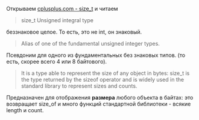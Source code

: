 Открываем [cplusplus.com - size_t](http://www.cplusplus.com/reference/cstddef/size_t/) и читаем

> size_t Unsigned integral type

беззнаковое целое. То есть, это не int, он знаковый.

> Alias of one of the fundamental unsigned integer types.

Псевдоним для одного из фундаментальных без знаковых типов. (то есть, скорее всего 4 или 8 байтового).

> It is a type able to represent the size of any object in bytes: size_t is the type returned by the sizeof operator and is widely used in the standard library to represent sizes and counts.

Предназначен для отображения **размера** любого объекта в байтах: это возвращает size_of и много функций стандартной библиотеки - всякие length и count.
